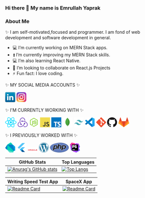 ### Hi there 👋 My name is Emrullah Yaprak

### About Me
✨ I am self-motivated,focused and programmer. I am fond of web development and software development in general.

- 💻 I’m currently working on MERN Stack apps.
- ⏫ I’m currently improving my MERN Stack skills.
- 💻 I’m also learning React Native.
- 👯 I’m looking to collaborate on React.js Projects
- ⚡ Fun fact: I love coding.

✨ MY SOCIAL MEDIA ACCOUNTS ✨

![linkedin](/icons/linkedin.png)
![instagram](/icons/instagram.png)

✨ I'M CURRENTLY WORKING WITH ✨

![react](/icons/react.png)
![redux](/icons/redux.png)
![nodejs](/icons/nodejs.png)
![javascript](/icons/javascript.png)
![typescript](/icons/typescript.png)
![mongodb](/icons/mongo.png)
![tailwindcss](/icons/tailwindcss.png)
![vscode](/icons/vscode.png)
![git](/icons/git.png)
![github](/icons/github.png)
![gitlab](/icons/gitlab.png)

✨ I PREVIOUSLY WORKED WITH ✨

![dartlang](/icons/dartlang.png)
![flutter](/icons/flutter.png)
![oracle](/icons/oracle.png)
![wordpress](/icons/wordpress.png)
![php](/icons/php.png)
![phpstorm](/icons/phpstorm.png)


| GitHub Stats  | Top Languages |
| ------------- | ------------- |
| [![Anurag's GitHub stats](https://github-readme-stats.vercel.app/api?username=eyaprak&show_icons=true&theme=radical)](https://github.com/eyaprak/github-readme-stats)  | [![Top Langs](https://github-readme-stats.vercel.app/api/top-langs/?username=eyaprak&layout=compact&show_icons=true&theme=radical)](https://github.com/eyaprak/github-readme-stats)|

| Writing Speed Test App  | SpaceX App |
| ------------- | ------------- |
| [![Readme Card](https://github-readme-stats.vercel.app/api/pin/?username=eyaprak&repo=writing-speed&theme=radical)](https://github.com/eyaprak/writing-speed)  | [![Readme Card](https://github-readme-stats.vercel.app/api/pin/?username=eyaprak&repo=graphql-spacex&theme=radical)](https://github.com/eyaprak/graphql-spacex)|

